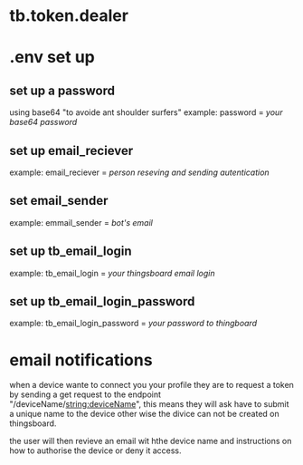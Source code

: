 # tb.token.dealer

# .env set up
## set up a password
using base64 "to avoide ant shoulder surfers"
example: password = *your base64 password*
## set up email_reciever
example: email_reciever = *person reseving and sending autentication*
## set email_sender
example: emmail_sender = *bot's email*
## set up tb_email_login
example: tb_email_login = *your thingsboard email login*
## set up tb_email_login_password
example: tb_email_login_password = *your password to thingboard*

# email notifications
when a device wante to connect you your profile they are to request a token by sending a get request to the endpoint "/deviceName/<string:deviceName>",
this means they will ask have to submit a unique name to the device other wise the divice can not be created on thingsboard.

the user will then revieve an email wit hthe device name and instructions on how to authorise the device or deny it access.

